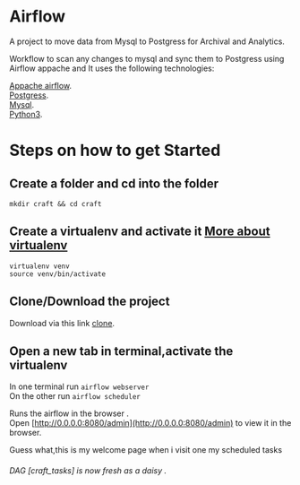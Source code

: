 # Airflow
A project  to move data from Mysql to Postgress for Archival and Analytics.

Workflow  to scan any changes to mysql and sync them to Postgress using Airflow appache and 
It uses the following technologies:

[Appache airflow](https://airflow.apache.org/index.html).<br>
[Postgress](https://www.postgresql.org/).<br>
[Mysql](https://www.postgresql.org/).<br>
[Python3](https://www.python.org/).

# Steps on how to get Started

## Create a folder and cd into the folder
`mkdir craft && cd craft`

## Create a virtualenv and activate it [More about virtualenv](https://virtualenv.pypa.io/en/latest/)
`virtualenv venv` <br>
`source venv/bin/activate`

## Clone/Download the project  
Download via this link [clone](https://github.com/felexkemboi/Airflow.git).

## Open a new tab in terminal,activate the virtualenv
In one terminal run `airflow webserver` <br>
On the other run `airflow scheduler`

Runs the airflow  in the browser .<br>
Open [http://0.0.0.0:8080/admin](http://0.0.0.0:8080/admin) to view it in the browser. 

Guess what,this is my welcome page when i visit one my scheduled tasks
###### DAG [craft_tasks] is now fresh as a daisy .<br>

